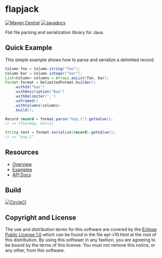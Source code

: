 # flapjack

[![Maven Central](https://maven-badges.herokuapp.com/maven-central/fun.mike/flapjack-alpha/badge.svg)](https://maven-badges.herokuapp.com/maven-central/fun.mike/flapjack-alpha)
[![Javadocs](https://www.javadoc.io/badge/fun.mike/flapjack-alpha.svg)](https://www.javadoc.io/doc/fun.mike/flapjack-alpha)

Flat file parsing and serialization library for Java.

## Quick Example

This simple example shows how to parse and serialize a delimited record.

```java
Column foo = Column.string("foo");
Column bar = Column.integer("bar");
List<Column> columns = Arrays.asList(foo, bar);
Format format = DelimitedFormat.builder()
    .withId("baz")
    .withDescription("Baz")
    .withDelimiter(',')
    .unframed()
    .withColumns(columns)
    .build();

Record record = format.parse("bop,1").getValue();
// => {foo=bop, bar=1}

String text = format.serialize(record).getValue();
// => "bop,1"
```

## Resources

- [Overview](docs/overview.md)
- [Examples](docs/examples.md)
- [API Docs](https://www.javadoc.io/doc/fun.mike/flapjack-alpha)

## Build

[![CircleCI](https://circleci.com/gh/mike706574/flapjack.svg?style=svg)](https://circleci.com/gh/mike706574/flapjack)

## Copyright and License

The use and distribution terms for this software are covered by the
[Eclipse Public License 1.0] which can be found in the file
epl-v10.html at the root of this distribution. By using this softwaer
in any fashion, you are agreeing to be bound by the terms of this
license. You must not remove this notice, or any other, from this
software.

[Eclipse Public License 1.0]: http://opensource.org/licenses/eclipse-1.0.php
